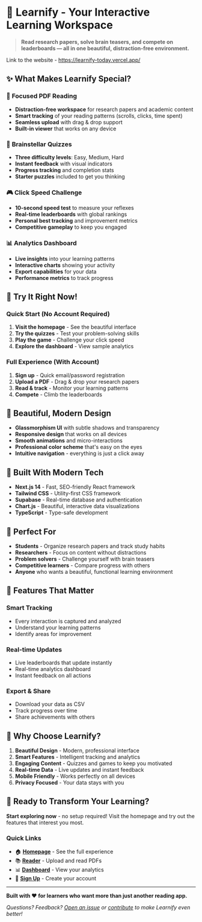 # 🧠 Learnify - Your Interactive Learning Workspace

> **Read research papers, solve brain teasers, and compete on leaderboards — all in one beautiful, distraction-free environment.**

Link to the website - https://learnify-today.vercel.app/ 

## ✨ What Makes Learnify Special?

### 🎯 **Focused PDF Reading**
- **Distraction-free workspace** for research papers and academic content
- **Smart tracking** of your reading patterns (scrolls, clicks, time spent)
- **Seamless upload** with drag & drop support
- **Built-in viewer** that works on any device

### 🧩 **Brainstellar Quizzes**
- **Three difficulty levels**: Easy, Medium, Hard
- **Instant feedback** with visual indicators
- **Progress tracking** and completion stats
- **Starter puzzles** included to get you thinking

### 🎮 **Click Speed Challenge**
- **10-second speed test** to measure your reflexes
- **Real-time leaderboards** with global rankings
- **Personal best tracking** and improvement metrics
- **Competitive gameplay** to keep you engaged

### 📊 **Analytics Dashboard**
- **Live insights** into your learning patterns
- **Interactive charts** showing your activity
- **Export capabilities** for your data
- **Performance metrics** to track progress

## 🚀 Try It Right Now!

### **Quick Start (No Account Required)**
1. **Visit the homepage** - See the beautiful interface
2. **Try the quizzes** - Test your problem-solving skills
3. **Play the game** - Challenge your click speed
4. **Explore the dashboard** - View sample analytics

### **Full Experience (With Account)**
1. **Sign up** - Quick email/password registration
2. **Upload a PDF** - Drag & drop your research papers
3. **Read & track** - Monitor your learning patterns
4. **Compete** - Climb the leaderboards

## 🎨 Beautiful, Modern Design

- **Glassmorphism UI** with subtle shadows and transparency
- **Responsive design** that works on all devices
- **Smooth animations** and micro-interactions
- **Professional color scheme** that's easy on the eyes
- **Intuitive navigation** - everything is just a click away

## 🔧 Built With Modern Tech

- **Next.js 14** - Fast, SEO-friendly React framework
- **Tailwind CSS** - Utility-first CSS framework
- **Supabase** - Real-time database and authentication
- **Chart.js** - Beautiful, interactive data visualizations
- **TypeScript** - Type-safe development

## 🌟 Perfect For

- **Students** - Organize research papers and track study habits
- **Researchers** - Focus on content without distractions
- **Problem solvers** - Challenge yourself with brain teasers
- **Competitive learners** - Compare progress with others
- **Anyone** who wants a beautiful, functional learning environment

## 📱 Features That Matter

### **Smart Tracking**
- Every interaction is captured and analyzed
- Understand your learning patterns
- Identify areas for improvement

### **Real-time Updates**
- Live leaderboards that update instantly
- Real-time analytics dashboard
- Instant feedback on all actions

### **Export & Share**
- Download your data as CSV
- Track progress over time
- Share achievements with others

## 🎯 Why Choose Learnify?

1. **Beautiful Design** - Modern, professional interface
2. **Smart Features** - Intelligent tracking and analytics
3. **Engaging Content** - Quizzes and games to keep you motivated
4. **Real-time Data** - Live updates and instant feedback
5. **Mobile Friendly** - Works perfectly on all devices
6. **Privacy Focused** - Your data stays with you

## 🚀 Ready to Transform Your Learning?

**Start exploring now** - no setup required! Visit the homepage and try out the features that interest you most.

### **Quick Links**
- 🏠 **[Homepage](https://learnify-today.vercel.app/)** - See the full experience
- 📚 **[Reader](https://learnify-today.vercel.app//upload)** - Upload and read PDFs
- 📊 **[Dashboard](https://learnify-today.vercel.app//dashboard)** - View your analytics
- 🔐 **[Sign Up](https://learnify-today.vercel.app//login)** - Create your account

---

**Built with ❤️ for learners who want more than just another reading app.**

*Questions? Feedback? [Open an issue](https://github.com/AryanKshyp/Learnify---ET617/issues) or [contribute](https://github.com/AryanKshyp/Learnify---ET617) to make Learnify even better!*

